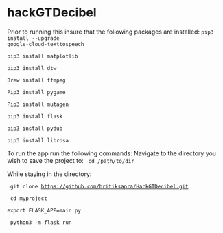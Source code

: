# hackGTDecibel
Prior to running this insure that the following packages are installed: 
<code>pip3 install --upgrade google-cloud-texttospeech</code>

<code>pip3 install matplotlib</code>

<code>pip3 install dtw</code>

<code>Brew install ffmpeg</code>

<code>Pip3 install pygame</code>

<code>Pip3 install mutagen</code>

<code>pip3 install flask</code>

<code>pip3 install pydub</code>

<code>pip3 install librosa</code>

To run the app run the following commands:
Navigate to the directory you wish to save the project to: 
<code> cd /path/to/dir </code>

While staying in the directory:

<code> git clone https://github.com/hritiksapra/HackGTDecibel.git </code>

<code> cd myproject </code>

<code>export FLASK_APP=main.py</code>

<code> python3 -m flask run </code>
